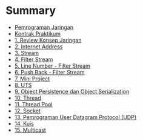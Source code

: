 # Summary

* [Pemrograman Jaringan](README.md)
* [Kontrak Praktikum](00/kontrak.md)
* [1. Review Konsep Jaringan](01/jobsheet01.md)
* [2. Internet Address](02/jobsheet02.md)
* [3. Stream](03/jobsheet03.md)
* [4. Filter Stream](04/jobsheet04.md)
* [5. Line Number - Filter Stream](05/jobsheet05.md)
* [6. Push Back - Filter Stream](06/jobsheet06.md)
* [7. Mini Project](07/jobsheet07.md)
* [8. UTS]()
* [9. Object Persistence dan Object Serialization](08/jobsheet08.md)
* [10. Thread](09/jobsheet09.md)
* [11. Thread Pool](10/jobsheet10.md)
* [12. Socket](11/jobsheet11.md)
* [13. Pemrograman User Datagram Protocol (UDP)](12/jobsheet12.md)
* [14. Kuis]()
* [15. Multicast](13/jobsheet13.md)